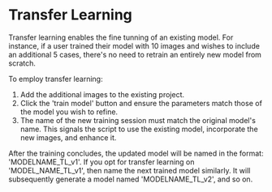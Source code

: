 # Transfer Learning

Transfer learning enables the fine tunning of an existing model. For instance, if a user trained their model with 10 images and wishes to include an additional 5 cases, there's no need to retrain an entirely new model from scratch. 

To employ transfer learning:

1. Add the additional images to the existing project.
2. Click the 'train model' button and ensure the parameters match those of the model you wish to refine.
3. The name of the new training session must match the original model's name. This signals the script to use the existing model, incorporate the new images, and enhance it.

After the training concludes, the updated model will be named in the format: 'MODELNAME_TL_v1'. If you opt for transfer learning on 'MODEL_NAME_TL_v1', then name the next trained model similarly. It will subsequently generate a model named 'MODELNAME_TL_v2', and so on.
